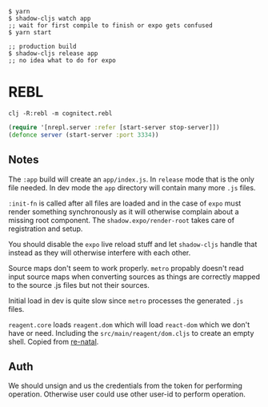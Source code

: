 ```
$ yarn
$ shadow-cljs watch app
;; wait for first compile to finish or expo gets confused
$ yarn start

;; production build
$ shadow-cljs release app
;; no idea what to do for expo
```

# REBL

```
clj -R:rebl -m cognitect.rebl
```

``` clojure
(require '[nrepl.server :refer [start-server stop-server]])
(defonce server (start-server :port 3334))
```

## Notes

The `:app` build will create an `app/index.js`. In `release` mode that is the
only file needed. In dev mode the `app` directory will contain many more `.js`
files.

`:init-fn` is called after all files are loaded and in the case of `expo` must
render something synchronously as it will otherwise complain about a missing
root component. The `shadow.expo/render-root` takes care of registration and
setup.

You should disable the `expo` live reload stuff and let `shadow-cljs` handle
that instead as they will otherwise interfere with each other.

Source maps don't seem to work properly. `metro` propably doesn't read input
source maps when converting sources as things are correctly mapped to the source
.js files but not their sources.

Initial load in dev is quite slow since `metro` processes the generated `.js`
files.

`reagent.core` loads `reagent.dom` which will load `react-dom` which we don't
have or need. Including the `src/main/reagent/dom.cljs` to create an empty
shell. Copied from
[re-natal](https://github.com/drapanjanas/re-natal/blob/master/resources/cljs-reagent6/reagent_dom.cljs).


## Auth

We should unsign and us the credentials from the token for performing
operation. Otherwise user could use other user-id to perform operation.
